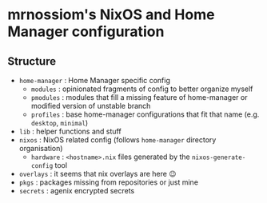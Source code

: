 # mrnossiom's NixOS and Home Manager configuration

## Structure

- `home-manager` : Home Manager specific config
	- `modules` : opinionated fragments of config to better organize myself
	- `pmodules` : modules that fill a missing feature of home-manager or modified version of unstable branch
	- `profiles` : base home-manager configurations that fit that name (e.g. `desktop`, `minimal`)
- `lib` : helper functions and stuff
- `nixos` : NixOS related config (follows `home-manager` directory organisation)
	- `hardware` : `<hostname>.nix` files generated by the `nixos-generate-config` tool
- `overlays` : it seems that nix overlays are here :wink:
- `pkgs` : packages missing from repositories or just mine
- `secrets` : agenix encrypted secrets
